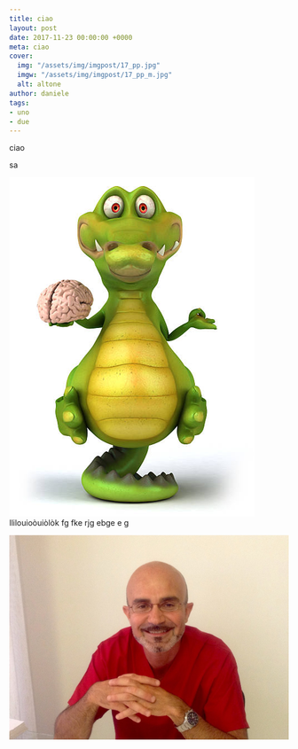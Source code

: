 ```yaml
---
title: ciao
layout: post
date: 2017-11-23 00:00:00 +0000
meta: ciao
cover:
  img: "/assets/img/imgpost/17_pp.jpg"
  imgw: "/assets/img/imgpost/17_pp_m.jpg"
  alt: altone
author: daniele
tags:
- uno
- due
---
```

ciao

sa

![](/assets/img/imgpost/2017/11/23/181644994.jpg)llilouioòuiòlòk   fg fke rjg ebge  e g

![](/assets/img/profile.png)